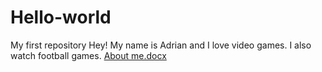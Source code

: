 # Hello-world
My first repository
Hey! My name is Adrian and I love video games.
I also watch football games.
[About me.docx](https://github.com/LojiganAdrian/Hello-world/files/7387195/About.me.docx)
